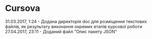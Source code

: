 # Cursova
31.03.2017, 1:24 - Додана директорія doc для розміщення текстових файлів, як результату виконання окремих етапів курсової роботи
27.04.2017, 23:11 - Доданий файл "Опис пакету JSON"
